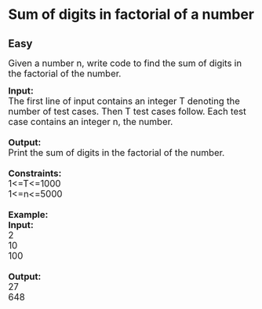 # Sum of digits in factorial of a number
## Easy 
<div class="problem-statement">
                <p></p><p><span style="font-size:18px">Given a number n, write code to find the sum of digits in the factorial of the number.</span></p>

<p><span style="font-size:18px"><strong>Input:</strong><br>
The first line of input contains an integer T denoting the number of test cases. Then T test cases follow. Each test case contains an integer n, the number.<br>
<br>
<strong>Output:</strong><br>
Print the sum of digits in the factorial of the number.<br>
<br>
<strong>Constraints:</strong><br>
1&lt;=T&lt;=1000<br>
1&lt;=n&lt;=5000<br>
<br>
<strong>Example:<br>
Input:</strong><br>
2<br>
10<br>
100<br>
<br>
<strong>Output:</strong><br>
27<br>
648</span></p>
 <p></p>
            </div>